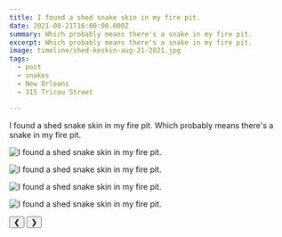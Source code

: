 ```yaml
---
title: I found a shed snake skin in my fire pit.
date: 2021-08-21T16:00:00.000Z
summary: Which probably means there's a snake in my fire pit.
excerpt: Which probably means there's a snake in my fire pit.
image: timeline/shed-keskin-aug-21-2021.jpg
tags:
  - post 
  - snakes
  - New Orleans
  - 315 Tricou Street

---
```


I found a shed snake skin in my fire pit. Which probably means there's a snake in my fire pit.

<div id="viewport">

![I found a shed snake skin in my fire pit.](/static/img/timeline/shed-snakeskin-aug-21-2021.jpg "I found a shed snake skin in my fire pit.")

![I found a shed snake skin in my fire pit.](/static/img/timeline/shed-snakeskin-2-aug-21-2021.jpg "I found a shed snake skin in my fire pit.")

![I found a shed snake skin in my fire pit.](/static/img/timeline/shed-snakeskin-3-aug-21-2021.jpg "I found a shed snake skin in my fire pit.")

![I found a shed snake skin in my fire pit.](/static/img/timeline/shed-snakeskin-4-aug-21-2021.jpg "I found a shed snake skin in my fire pit.")

</div>
<div class="flex row-reverse space-between">
  <div id="caption"></div>
  <div class="prevnext-container">
    <button id="buttonPrevious">&#10094;</button>
    <button id="buttonNext">&#10095;</button>
  </div>
</div>